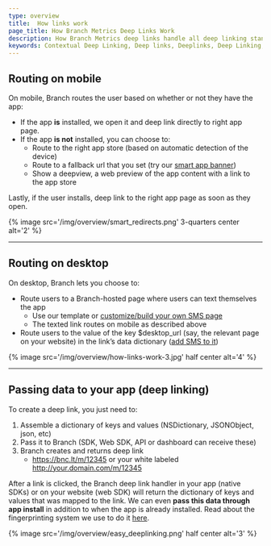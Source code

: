 ```yaml
---
type: overview
title:  How links work
page_title: How Branch Metrics Deep Links Work
description: How Branch Metrics deep links handle all deep linking standards and app portals automatically – whether it's Facebook, Apple, Twitter or Pinterest.
keywords: Contextual Deep Linking, Deep links, Deeplinks, Deep Linking, Deeplinking, Deferred Deep Linking, Deferred Deeplinking, Google App Indexing, Google App Invites, Apple Universal Links, Apple Spotlight Search, Facebook App Links, AppLinks, Deepviews, Deep views, Documentation, Docs, How to, Standards, Web SDK, SDK
---
```


## Routing on mobile

On mobile, Branch routes the user based on whether or not they have the app:

- If the app **is** installed, we open it and deep link directly to right app page. 
- If the app **is not** installed, you can choose to:
	- Route to the right app store (based on automatic detection of the device)
	- Route to a fallback url that you set (try our [smart app banner](/recipes/app_download_banner/#the-smart-banner))
	- Show a deepview, a web preview of the app content with a link to the app store

Lastly, if the user installs, deep link to the right app page as soon as they open.

{% image src='/img/overview/smart_redirects.png' 3-quarters center alt='2' %}

-----

## Routing on desktop

On desktop, Branch lets you choose to:

- Route users to a Branch-hosted page where users can text themselves the app
	- Use our template or [customize/build your own SMS page](/recipes/text_me_the_app_page/)
	- The texted link routes on mobile as described above
- Route users to the value of the key $desktop_url (say, the relevant page on your website) in the link’s data dictionary ([add SMS to it](/recipes/text_me_the_app_page/))

{% image src='/img/overview/how-links-work-3.jpg' half center alt='4' %}

-----

## Passing data to your app (deep linking)

To create a deep link, you just need to:

1. Assemble a dictionary of keys and values (NSDictionary, JSONObject, json, etc)
2. Pass it to Branch (SDK, Web SDK, API or dashboard can receive these)
3. Branch creates and returns deep link
	- https://bnc.lt/m/12345 or your white labeled http://your.domain.com/m/12345

After a link is clicked, the Branch deep link handler in your app (native SDKs) or on your website (web SDK) will return the dictionary of keys and values that was mapped to the link. We can even **pass this data through app install** in addition to when the app is already installed. Read about the fingerprinting system we use to do it [here](/recipes/matching_accuracy/).

{% image src='/img/overview/easy_deeplinking.png' half center alt='3' %}